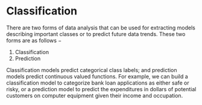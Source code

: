 # Classification
There are two forms of data analysis that can be used for extracting models describing important classes or to predict future data trends. These two forms are as follows −

1. Classification
2. Prediction

Classification models predict categorical class labels; and prediction models predict continuous valued functions. For example, we can build a classification model to categorize bank loan applications as either safe or risky, or a prediction model to predict the expenditures in dollars of potential customers on computer equipment given their income and occupation.
